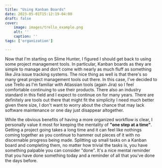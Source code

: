 ```yaml
---
title: "Using Kanban Boards"
date: 2023-05-01T15:12:19-04:00
draft: false
cover: 
    image: images/trello_example.png
    alt: ''
    caption: ''
tags: ['organization']

---
```


Now that I'm starting on Slime Hunter, I figured I should get back to using some project management tools. In particular, Kanban boards as they are simple to manage and don't come with nearly as much fluff as something like Jira issue tracking systems. The nice thing as well is that there's so many great project management tools out there. In this case, I've decided to use Trello as I'm familiar with Atlassian tools (again Jira) so I feel comfortable continuing to use their products. There also an industry standard in this field and I expect to continue on for many years. There are definitely are tools out there that might fit the simplicity I need much better given there size, I don't want to worry about the chance that may lack software maintenance or one day just disappear altogether.

While the obvious benefits of having a more organized workflow is clear, I personally value it most for keeping the mentality of **"one step at a time"**. Getting a project going takes a long time and it can feel like nothings coming together as you continue to hammer out pieces of it with no discernable progress being made. Splitting up small tasks on a Kanban board and completing them, no matter how trivial the tasks is, you have something palpable you can consider "done". It's a nice mental reminder that you have done something today and a reminder of all that you've done the days before.
